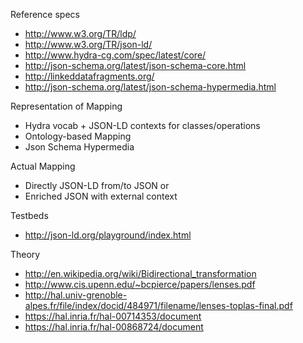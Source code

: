 Reference specs
* http://www.w3.org/TR/ldp/
* http://www.w3.org/TR/json-ld/
* http://www.hydra-cg.com/spec/latest/core/
* http://json-schema.org/latest/json-schema-core.html
* http://linkeddatafragments.org/
* http://json-schema.org/latest/json-schema-hypermedia.html

Representation of Mapping
* Hydra vocab + JSON-LD contexts for classes/operations
* Ontology-based Mapping
* Json Schema Hypermedia

Actual Mapping
* Directly JSON-LD from/to JSON or
* Enriched JSON with external context

Testbeds
* http://json-ld.org/playground/index.html

Theory
* http://en.wikipedia.org/wiki/Bidirectional_transformation
* http://www.cis.upenn.edu/~bcpierce/papers/lenses.pdf
* http://hal.univ-grenoble-alpes.fr/file/index/docid/484971/filename/lenses-toplas-final.pdf
* https://hal.inria.fr/hal-00714353/document
* https://hal.inria.fr/hal-00868724/document
